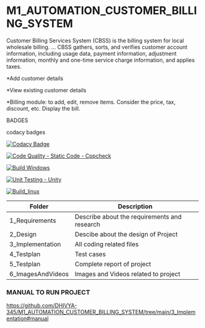 # M1_AUTOMATION_CUSTOMER_BILLING_SYSTEM


Customer Billing Services System (CBSS) is the billing system for local wholesale billing. ... CBSS gathers, sorts, and verifies customer account information, including usage data, payment information, adjustment information, monthly and one-time service charge information, and applies taxes.

*Add customer details

*View existing customer details

*Billing module: to add, edit, remove items. Consider the price, tax, discount, etc. Display the bill.

BADGES

codacy badges 

[![Codacy Badge](https://app.codacy.com/project/badge/Grade/b6e96b52bb55485cbe3629310d07795d)](https://www.codacy.com/gh/DHIVYA-345/M1_AUTOMATION_CUSTOMER_BILLING_SYSTEM/dashboard?utm_source=github.com&amp;utm_medium=referral&amp;utm_content=DHIVYA-345/M1_AUTOMATION_CUSTOMER_BILLING_SYSTEM&amp;utm_campaign=Badge_Grade)


[![Code Quality - Static Code - Cppcheck](https://github.com/DHIVYA-345/M1_AUTOMATION_CUSTOMER_BILLING_SYSTEM/actions/workflows/cppcheck.yml/badge.svg)](https://github.com/DHIVYA-345/M1_AUTOMATION_CUSTOMER_BILLING_SYSTEM/actions/workflows/cppcheck.yml)



[![Build Windows](https://github.com/DHIVYA-345/M1_AUTOMATION_CUSTOMER_BILLING_SYSTEM/actions/workflows/build_windows.yml/badge.svg)](https://github.com/DHIVYA-345/M1_AUTOMATION_CUSTOMER_BILLING_SYSTEM/actions/workflows/build_windows.yml)


[![Unit Testing - Unity](https://github.com/DHIVYA-345/M1_AUTOMATION_CUSTOMER_BILLING_SYSTEM/actions/workflows/unity.yml/badge.svg)](https://github.com/DHIVYA-345/M1_AUTOMATION_CUSTOMER_BILLING_SYSTEM/actions/workflows/unity.yml)



[![Build_linux](https://github.com/DHIVYA-345/M1_AUTOMATION_CUSTOMER_BILLING_SYSTEM/actions/workflows/build_linux.yml/badge.svg)](https://github.com/DHIVYA-345/M1_AUTOMATION_CUSTOMER_BILLING_SYSTEM/actions/workflows/build_linux.yml)








| Folder            | Description                                  |
| ----------------- | -------------------------------------------- |
| 1_Requirements    | Describe about the requirements and research |
| 2_Design          | Descibe about the design of Project          |
| 3_Implementation  | All coding related files                     |
| 4_Testplan        | Test cases                                   |
| 5_Testplan        | Complete report of project                   |
| 6_ImagesAndVideos | Images and Videos related to project         |




### MANUAL TO RUN PROJECT 

https://github.com/DHIVYA-345/M1_AUTOMATION_CUSTOMER_BILLING_SYSTEM/tree/main/3_Implementation#manual
